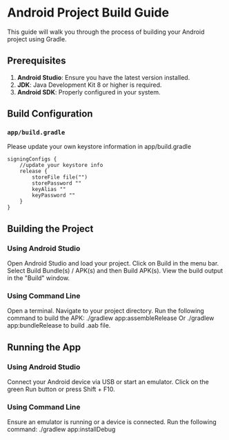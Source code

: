 # Android Project Build Guide

This guide will walk you through the process of building your Android project using Gradle.

## Prerequisites

1. **Android Studio**: Ensure you have the latest version installed.
2. **JDK**: Java Development Kit 8 or higher is required.
3. **Android SDK**: Properly configured in your system.

## Build Configuration
### `app/build.gradle` 
Please update your own keystore information in app/build.gradle

```
signingConfigs {
	//update your keystore info 
	release {
		storeFile file("")
		storePassword ""
		keyAlias ""
		keyPassword ""
	}
}
```

## Building the Project
### Using Android Studio
Open Android Studio and load your project.
Click on Build in the menu bar.
Select Build Bundle(s) / APK(s) and then Build APK(s).
View the build output in the "Build" window.

### Using Command Line
Open a terminal.
Navigate to your project directory.
Run the following command to build the APK:
./gradlew app:assembleRelease
Or 
./gradlew app:bundleRelease
to build .aab file. 

## Running the App
### Using Android Studio
Connect your Android device via USB or start an emulator.
Click on the green Run button or press Shift + F10.

### Using Command Line
Ensure an emulator is running or a device is connected.
Run the following command:
./gradlew app:installDebug
